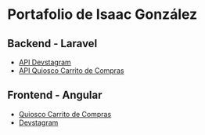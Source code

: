 # Portafolio de Isaac González

## Backend - Laravel
- [API Devstagram](https://github.com/isaacGS2003/laravel-api-devstagram.git)
- [API Quiosco Carrito de Compras](https://github.com/isaacGS2003/laravel-api-quiosco-carrito-de-compras.git)

## Frontend - Angular
- [Quiosco Carrito de Compras](https://github.com/isaacGS2003/angular-front-quiosco-carrito-de-compras.git)
- [Devstagram](https://github.com/isaacGS2003/angular-front-devstagram.git)
